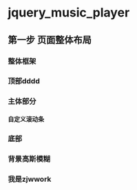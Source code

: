 # jquery_music_player

## 第一步 页面整体布局

### 整体框架

### 顶部dddd

### 主体部分

#### 自定义滚动条

### 底部

### 背景高斯模糊

### 我是zjwwork
